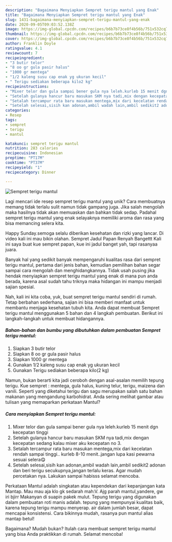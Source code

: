 ```yaml
---
description: "Bagaimana Menyiapkan Sempret terigu mantul yang Enak"
title: "Bagaimana Menyiapkan Sempret terigu mantul yang Enak"
slug: 1431-bagaimana-menyiapkan-sempret-terigu-mantul-yang-enak
date: 2020-09-05T09:03:52.138Z
image: https://img-global.cpcdn.com/recipes/b6b7b73ce8f4b56b/751x532cq70/sempret-terigu-mantul-foto-resep-utama.jpg
thumbnail: https://img-global.cpcdn.com/recipes/b6b7b73ce8f4b56b/751x532cq70/sempret-terigu-mantul-foto-resep-utama.jpg
cover: https://img-global.cpcdn.com/recipes/b6b7b73ce8f4b56b/751x532cq70/sempret-terigu-mantul-foto-resep-utama.jpg
author: Franklin Doyle
ratingvalue: 4.1
reviewcount: 7
recipeingredient:
- "3 butir telor"
- "8 oo gr gula pasir halus"
- "1000 gr mentega"
- "1/2 kaleng susu cap enak yg ukuran kecil"
- " Terigu sediakan beberapa kilo2 kg"
recipeinstructions:
- "Mixer telor dan gula sampai bener gula nya leleh.kurleb 15 menit dgn kecepatan tinggi"
- "Setelah gulanya hancur baru masukan SKM nya tadi,mix dengan kecepatan sedang kalau mixer aku kecepatan no 3."
- "Setalah tercampur rata baru masukan mentega,mix dari kecelatan rendah sampai tinggi.. kurleb 8-10 menit..jangan lupa kasi pewarna sesuai selera😋"
- "Setelah selesai,sisih kan adonan,ambil wadah lain,ambil sedikit2 adonan dan beri terigu secukupnya,jangan terlalu keras. Agar mudah percetakan nya. Lakukan sampai habisss selamat mencoba."
categories:
- Resep
tags:
- sempret
- terigu
- mantul

katakunci: sempret terigu mantul 
nutrition: 283 calories
recipecuisine: Indonesian
preptime: "PT17M"
cooktime: "PT37M"
recipeyield: "1"
recipecategory: Dinner

---
```



![Sempret terigu mantul](https://img-global.cpcdn.com/recipes/b6b7b73ce8f4b56b/751x532cq70/sempret-terigu-mantul-foto-resep-utama.jpg)

Lagi mencari ide resep sempret terigu mantul yang unik? Cara membuatnya memang tidak terlalu sulit namun tidak gampang juga. Jika salah mengolah maka hasilnya tidak akan memuaskan dan bahkan tidak sedap. Padahal sempret terigu mantul yang enak selayaknya memiliki aroma dan rasa yang bisa memancing selera kita.

Happy Sunday.semoga selalu diberikan kesehatan dan rizki yang lancar. Di video kali ini mau bikin olahan. Sempret Jadul Papan Renyah Bangettt Kali ini saya buat kue sempret papan, kue ini jadul banget yah, tapi rasanyaa juara.

Banyak hal yang sedikit banyak mempengaruhi kualitas rasa dari sempret terigu mantul, pertama dari jenis bahan, kemudian pemilihan bahan segar sampai cara mengolah dan menghidangkannya. Tidak usah pusing jika hendak menyiapkan sempret terigu mantul yang enak di mana pun anda berada, karena asal sudah tahu triknya maka hidangan ini mampu menjadi sajian spesial.


Nah, kali ini kita coba, yuk, buat sempret terigu mantul sendiri di rumah. Tetap berbahan sederhana, sajian ini bisa memberi manfaat untuk membantu menjaga kesehatan tubuh kita. Anda dapat membuat Sempret terigu mantul menggunakan 5 bahan dan 4 langkah pembuatan. Berikut ini langkah-langkah untuk membuat hidangannya.

<!--inarticleads1-->

##### Bahan-bahan dan bumbu yang dibutuhkan dalam pembuatan Sempret terigu mantul:

1. Siapkan 3 butir telor
1. Siapkan 8 oo gr gula pasir halus
1. Siapkan 1000 gr mentega
1. Gunakan 1/2 kaleng susu cap enak yg ukuran kecil
1. Gunakan  Terigu sediakan beberapa kilo(2 kg)


Namun, bukan berarti kita jadi ceroboh dengan asal-asalan memilih tepung terigu. Kue sempret : mentega, gula halus, kuning telur, terigu, maizena dan vanili. Seperti yang diketahui terigu dan sagu merupakan salah satu bahan makanan yang mengandung karbohidrat. Anda sering melihat gambar atau tulisan yang memaparkan perkataan Mantul? 

<!--inarticleads2-->

##### Cara menyiapkan Sempret terigu mantul:

1. Mixer telor dan gula sampai bener gula nya leleh.kurleb 15 menit dgn kecepatan tinggi
1. Setelah gulanya hancur baru masukan SKM nya tadi,mix dengan kecepatan sedang kalau mixer aku kecepatan no 3.
1. Setalah tercampur rata baru masukan mentega,mix dari kecelatan rendah sampai tinggi.. kurleb 8-10 menit..jangan lupa kasi pewarna sesuai selera😋
1. Setelah selesai,sisih kan adonan,ambil wadah lain,ambil sedikit2 adonan dan beri terigu secukupnya,jangan terlalu keras. Agar mudah percetakan nya. Lakukan sampai habisss selamat mencoba.


Perkataan Mantul adalah singkatan atau kependekan dari kepanjangan kata Mantap. Mau mau aja klo gk sedarah mah:V. Ajg parah mantul,yandere, gw iri bjirr Makanyan di suapin pakek mulut. Tepung terigu yang digunakan dalam pembuatan roti manis adalah. tepung yang mempunyai kualitas baik, karena tepung terigu mampu menyerap. air dalam jumlah besar, dapat mencapai konsistensi. Cara bikinnya mudah, rasanya pun mantul alias mantap betul! 

Bagaimana? Mudah bukan? Itulah cara membuat sempret terigu mantul yang bisa Anda praktikkan di rumah. Selamat mencoba!
